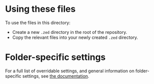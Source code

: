 # Using these files

To use the files in this directory:

- Create a new `.zed` directory in the root of the repository.
- Copy the relevant files into your newly created `.zed` directory.

# Folder-specific settings

For a full list of overridable settings, and general information on folder-specific settings, see [the documentation](https://zed.dev/docs/configuring-zed#settings-files).
